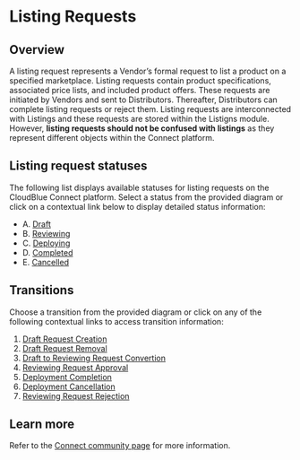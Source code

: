 # Listing Requests
## Overview
A listing request represents a Vendor’s formal request to list a product on a specified marketplace. Listing requests contain product specifications, associated price lists, and included product offers. These requests are initiated by Vendors and sent to Distributors. Thereafter, Distributors can complete listing requests or reject them. Listing requests are interconnected with Listings and these requests are stored within the Listigns module. However, **listing requests should not be confused with listings** as they represent different objects within the Connect platform. 
## Listing request statuses
The following list displays available statuses for listing requests on the CloudBlue Connect platform. Select a status from the provided diagram or click on a contextual link below to display detailed status information:

* A. [Draft](s-a-draft.html)
* B. [Reviewing](s-b-reviewing.html)
* C. [Deploying](s-c-deploying.html)
* D. [Completed](s-d-completed.html)  
* E. [Cancelled](s-e-cancelled.html)

## Transitions
Choose a transition from the provided diagram or click on any of the following contextual links to access transition information:

1. [Draft Request Creation](t-1-new-draft.html)
2. [Draft Request Removal](t-2-draft-deleted.html)
3. [Draft to Reviewing Request Convertion](t-3-draft-reviewing.html)
4. [Reviewing Request Approval](t-4-reviewing-deploying.html)
5. [Deployment Completion](t-5-deploying-completed.html)
6. [Deployment Cancellation](t-6-deploying-cancelled.html)
7. [Reviewing Request Rejection](t-7-reviewing-cancelled.html)

## Learn more
Refer to the [Connect community page](https://connect.cloudblue.com/community/modules/listings/) for more information.
